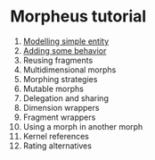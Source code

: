 # Morpheus tutorial

1. [Modelling simple entity](https://github.com/zslajchrt/morpheus-tutor/wiki/SimpleEntity)
2. [Adding some behavior](https://github.com/zslajchrt/morpheus-tutor/wiki/SimpleEntityWithBehavior)
3. Reusing fragments
4. Multidimensional morphs
5. Morphing strategies
6. Mutable morphs
7. Delegation and sharing
8. Dimension wrappers
9. Fragment wrappers
10. Using a morph in another morph
11. Kernel references
12. Rating alternatives

